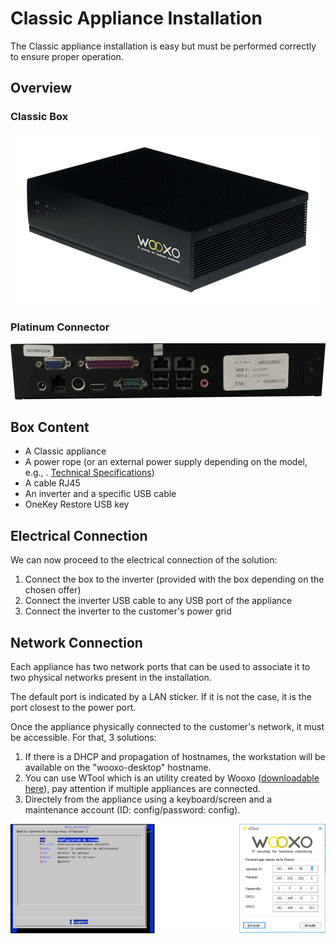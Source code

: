 # Classic Appliance Installation

The Classic appliance installation is easy but must be performed correctly to ensure proper operation. 

## Overview

### Classic Box

![](../../.gitbook/assets/image%20%281%29.png)

### Platinum Connector <a id="platinum-connector"></a>

![](../../.gitbook/assets/image%20%2815%29.png)

## Box Content

* A Classic appliance
* A power rope \(or an external power supply depending on the model, e.g., . [Technical Specifications](https://docs.yoobackup.fr/~/edit/drafts/-LWjtVvwDwbXk_mJzQSr/v/english/specifications-techniques)\)
* A cable RJ45
* An inverter and a specific USB cable
* OneKey Restore USB key

## Electrical Connection

We can now proceed to the electrical connection of the solution:

1. Connect the box to the inverter \(provided with the box depending on the chosen offer\)
2. Connect the inverter USB cable to any USB port of the appliance
3. Connect the inverter to the customer's power grid

## Network Connection

Each appliance has two network ports that can be used to associate it to two physical networks present in the installation.

The default port is indicated by a LAN sticker. If it is not the case, it is the port closest to the power port. 

Once the appliance physically connected to the customer's network, it must be accessible.  For that, 3 solutions:

1. If there is a DHCP and propagation of hostnames, the workstation will be available on the "wooxo-desktop" hostname.
2. You can use WTool which is an utility created by Wooxo \([downloadable here](https://www.wooxo.fr/WTool)\), pay attention if multiple appliances are connected. 
3. Directely from the appliance using a keyboard/screen and a maintenance account \(ID: config/password: config\).

![](../../.gitbook/assets/image%20%2811%29.png)

